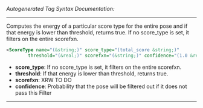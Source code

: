 _Autogenerated Tag Syntax Documentation:_

---
Computes the energy of a particular score type for the entire pose and if that energy is lower than threshold, returns true. If no score_type is set, it filters on the entire scorefxn.

```xml
<ScoreType name="(&string;)" score_type="(total_score &string;)"
        threshold="(&real;)" scorefxn="(&string;)" confidence="(1.0 &real;)" />
```

-   **score_type**: If no score_type is set, it filters on the entire scorefxn.
-   **threshold**: If that energy is lower than threshold, returns true.
-   **scorefxn**: XRW TO DO
-   **confidence**: Probability that the pose will be filtered out if it does not pass this Filter

---

